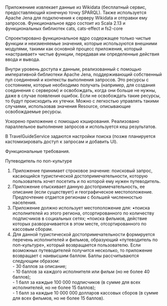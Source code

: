 Приложениие извлекает данные из Wikidata (бесплатный сервис, предоставляющий конечную точку SPARQL). Также используется Apache Jena для подключения к серверу Wikidata и отправки ему запросов. Функциональное ядро состоит из Scala 2.13 и функциональных библиотек cats, cats-effect и fs2-core

Спроектировано функциональное ядро содержащее только чистые функции и неизменяемые значения, которые используются внешними модулями, такими как основной процесс приложения, который «настраивает» чистые функции, передавая им определенные действия ввода и вывода.

Внутри уровень доступа к данным, реализованный с помощью императивной библиотеки Apache Jena, поддерживающий собственный пул соединений и контексты выполнения запросов. Это ресурсы с состоянием, которые необходимо получать (например, для создания соединения с сервером) и освобождать, когда они больше не нужны, даже в случае появления ошибок. Если не освобождать такие ресурсы, то будут происходить их утечки. Можно с легкостью управлять такими случаями, использовав значения Resource, описывающие освобождаемые ресурсы.

Ускорено приложение с помощью кэширования. Реализовано параллельное выполнение запросов и используется кеш результатов.

В TravelGuideService задаются настройки поиска (позже планируется кастомизировать доступ к запросам и добавить UI).


Функциональные требования.

Путеводитель по поп-культуре
1. Приложение принимает строковое значение: поисковый запрос, касающийся туристической достопримечательности, которую пользователь хочет посетить и по которой ему нужен путеводитель.
2. Приложение отыскивает данную достопримечательность, ее описание (если существует) и географическое местоположение. Предпочтение отдается регионам с большей численностью населения.
3. Приложение должно использует местоположение для:
   •поиска исполнителей из этого региона, отсортированного по количеству подписчиков в социальных сетях;
   •поиска фильмов, действие которых разворачивается в этом месте, отсортированного по кассовым сборам.
4. Для данной туристической достопримечательности формируется перечень исполнителей и фильмов, образующий «путеводитель по поп-культуре», который возвращается пользователю. Если возможных путеводителей получится несколько, то приложение возвращает с наивысшим баллом. Баллы рассчитываются следующим образом:
   <br>- 30 баллов за описание;
   <br>- 10 баллов за каждого исполнителя или фильм (но не более 40 баллов);
   <br>- 1 балл за каждые 100 000 подписчиков (в сумме для всех исполнителей, но не более 15 баллов);
   <br>- 1 балл за каждые 10 000 000 долларов кассовых сборов (в сумме для всех фильмов, но не более 15 баллов).
